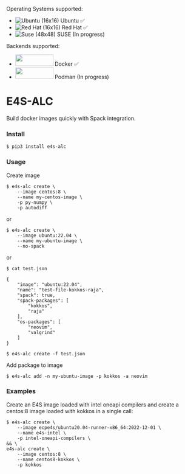 Operating Systems supported: 

- ![](https://raw.githubusercontent.com/EgoistDeveloper/operating-system-logos/master/src/24x24/UBT.png "Ubuntu (16x16)") Ubuntu ✅ 
- ![](https://raw.githubusercontent.com/EgoistDeveloper/operating-system-logos/master/src/24x24/RHT.png "Red Hat (16x16)") Red Hat ✅
- ![](https://raw.githubusercontent.com/EgoistDeveloper/operating-system-logos/master/src/24x24/SSE.png "Suse (48x48)") SUSE (In progress)

Backends supported:

- <img src="https://www.docker.com/wp-content/uploads/2022/03/horizontal-logo-monochromatic-white.png" width="100" height="30"> Docker ✅
- <img src="https://github.com/containers/podman/raw/main/logo/podman-logo-source.svg" width="100" height="30"> Podman (In progress)


# E4S-ALC

Build docker images quickly with Spack integration.

### Install

```
$ pip3 install e4s-alc
```

### Usage

Create image

```
$ e4s-alc create \
	--image centos:8 \
	--name my-centos-image \
	-p py-numpy \
	-p autodiff
```
or
```
$ e4s-alc create \
	--image ubuntu:22.04 \
	--name my-ubuntu-image \
	--no-spack
```
or
```
$ cat test.json

{
	"image": "ubuntu:22.04",
	"name": "test-file-kokkos-raja",
	"spack": true,
	"spack-packages": [
		"kokkos",
		"raja"
	],
	"os-packages": [
		"neovim",
		"valgrind"
	]
}

$ e4s-alc create -f test.json
```

Add package to image

```
$ e4s-alc add -n my-ubuntu-image -p kokkos -a neovim
```

### Examples

Create an E4S image loaded with intel oneapi compilers and create a centos:8 image loaded with kokkos in a single call:
```
$ e4s-alc create \
	--image ecpe4s/ubuntu20.04-runner-x86_64:2022-12-01 \
	--name e4s-intel \
	-p intel-oneapi-compilers \ 
&& \
e4s-alc create \
	--image centos:8 \
	--name centos8-kokkos \
	-p kokkos 
```
